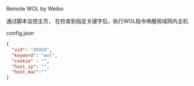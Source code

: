 Remote WOL by Weibo


通过脚本监控主页， 在检查到指定关键字后，执行WOL指令唤醒局域网内主机

config.json
``` json
{
  "uid": "XXXXX",
  "keyword": "wol",
  "cookie" : "",
  "host_ip": "",
  "host_mac":""
}
```